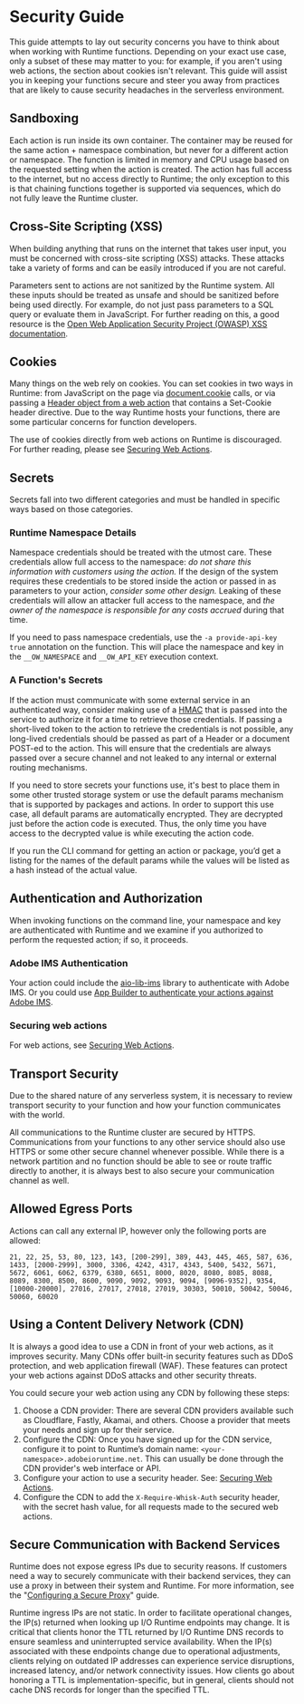 # Security Guide

This guide attempts to lay out security concerns you have to think about when working with Runtime functions. Depending on your exact use case, only a subset of these may matter to you: for example, if you aren't using web actions, the section about cookies isn't relevant. This guide will assist you in keeping your functions secure and steer you away from practices that are likely to cause security headaches in the serverless environment.

## Sandboxing
Each action is run inside its own container. The container may be reused for the same action + namespace combination, but never for a different action or namespace. The function is limited in memory and CPU usage based on the requested setting when the action is created. The action has full access to the internet, but no access directly to Runtime; the only exception to this is that chaining functions together is supported via sequences, which do not fully leave the Runtime cluster.

## Cross-Site Scripting (XSS)
When building anything that runs on the internet that takes user input, you must be concerned with cross-site scripting (XSS) attacks. These attacks take a variety of forms and can be easily introduced if you are not careful.

Parameters sent to actions are not sanitized by the Runtime system. All these inputs should be treated as unsafe and should be sanitized before being used directly. For example, do not just pass parameters to a SQL query or evaluate them in JavaScript. For further reading on this, a good resource is the [Open Web Application Security Project (OWASP) XSS documentation](https://www.owasp.org/index.php/Cross-site_Scripting_(XSS)).

## Cookies
Many things on the web rely on cookies. You can set cookies in two ways in Runtime: from JavaScript on the page via [document.cookie](https://developer.mozilla.org/en-US/docs/Web/API/Document/cookie) calls, or via passing a [Header object from a web action](https://github.com/apache/incubator-openwhisk/blob/master/docs/webactions.md#web-actions) that contains a Set-Cookie header directive. Due to the way Runtime hosts your functions, there are some particular concerns for function developers.

The use of cookies directly from web actions on Runtime is discouraged. For further reading, please see [Securing Web Actions](securing_web_actions.md).

## Secrets
Secrets fall into two different categories and must be handled in specific ways based on those categories.

### Runtime Namespace Details
Namespace credentials should be treated with the utmost care. These credentials allow full access to the namespace: _do not share this information with customers using the action._ If the design of the system requires these credentials to be stored inside the action or passed in as parameters to your action, _consider some other design._ Leaking of these credentials will allow an attacker full access to the namespace, and _the owner of the namespace is responsible for any costs accrued_ during that time.

If you need to pass namespace credentials, use the `-a provide-api-key true` annotation on the function. This will place the namespace and key in the `__OW_NAMESPACE` and `__OW_API_KEY` execution context.

### A Function's Secrets
If the action must communicate with some external service in an authenticated way, consider making use of a [HMAC](https://en.wikipedia.org/wiki/HMAC) that is passed into the service to authorize it for a time to retrieve those credentials. If passing a short-lived token to the action to retrieve the credentials is not possible, any long-lived credentials should be passed as part of a Header or a document POST-ed to the action. This will ensure that the credentials are always passed over a secure channel and not leaked to any internal or external routing mechanisms.

If you need to store secrets your functions use, it's best to place them in some other trusted storage system or use the default params mechanism that is supported by packages and actions. In order to support this use case, all default params are automatically encrypted. They are decrypted just before the action code is executed. Thus, the only time you have access to the decrypted value is while executing the action code.

If you run the CLI command for getting an action or package, you’d get a listing for the names of the default params while the values will be listed as a hash instead of the actual value.

## Authentication and Authorization

When invoking functions on the command line, your namespace and key are authenticated with Runtime and we examine if you authorized to perform the requested action; if so, it proceeds. 

### Adobe IMS Authentication
Your action could include the [aio-lib-ims](https://github.com/adobe/aio-lib-ims) library to authenticate with Adobe IMS. Or you could use [App Builder to authenticate your actions against Adobe IMS](https://developer.adobe.com/app-builder/docs/guides/security/#authentication-and-authorization-handling). 

### Securing web actions
For web actions, see [Securing Web Actions](securing_web_actions.md).

## Transport Security

Due to the shared nature of any serverless system, it is necessary to review transport security to your function and how your function communicates with the world.

All communications to the Runtime cluster are secured by HTTPS. Communications from your functions to any other service should also use HTTPS or some other secure channel whenever possible. While there is a network partition and no function should be able to see or route traffic directly to another, it is always best to also secure your communication channel as well.

## Allowed Egress Ports
Actions can call any external IP, however only the following ports are allowed:

`21, 22, 25, 53, 80, 123, 143, [200-299], 389, 443, 445, 465, 587, 636, 1433, [2000-2999], 3000, 3306, 4242, 4317, 4343, 5400, 5432, 5671, 5672, 6061, 6062, 6379, 6380, 6651, 8000, 8020, 8080, 8085, 8088, 8089, 8300, 8500, 8600, 9090, 9092, 9093, 9094, [9096-9352], 9354, [10000-20000], 27016, 27017, 27018, 27019, 30303, 50010, 50042, 50046, 50060, 60020`

## Using a Content Delivery Network (CDN)

It is always a good idea to use a CDN in front of your web actions, as it improves security. Many CDNs offer built-in security features such as DDoS protection, and web application firewall (WAF). These features can protect your web actions against DDoS attacks and other security threats.

You could secure your web action using any CDN by following these steps: 

1. Choose a CDN provider: There are several CDN providers available such as Cloudflare, Fastly, Akamai, and others. Choose a provider that meets your needs and sign up for their service.
2. Configure the CDN: Once you have signed up for the CDN service, configure it to point to Runtime’s domain name: `<your-namespace>.adobeioruntime.net`. This can usually be done through the CDN provider's web interface or API.
3. Configure your action to use a security header. See: [Securing Web Actions](securing_web_actions.md). 
4. Configure the CDN to add the `X-Require-Whisk-Auth` security header, with the secret hash value, for all requests made to the secured web actions.

## Secure Communication with Backend Services 
Runtime does not expose egress IPs due to security reasons. 
If customers need a way to securely communicate with their backend services, they can use a proxy in between their system and Runtime. For more information, see the "[Configuring a Secure Proxy](../reference/configuringproxy.md)" guide.

Runtime ingress IPs are not static. In order to facilitate operational changes, the IP(s) returned when looking up I/O Runtime endpoints may change. It is critical that clients honor the TTL returned by I/O Runtime DNS records to ensure seamless and uninterrupted service availability. When the IP(s) associated with these endpoints change due to operational adjustments, clients relying on outdated IP addresses can experience service disruptions, increased latency, and/or network connectivity issues. How clients go about honoring a TTL is implementation-specific, but in general, clients should not cache DNS records for longer than the specified TTL.
